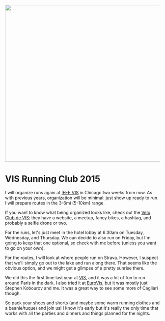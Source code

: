 <p align="center"><img src="https://media.eagereyes.org/wp-content/uploads/2015/10/running-teaser.jpg" alt="" width="825" height="510" /></p>

# VIS Running Club 2015

I will organize runs again at <a href="http://ieeevis.org">IEEE VIS</a> in Chicago two weeks from now. As with previous years, organization will be minimal: just show up ready to run. I will prepare routes in the 3-6mi (5-10km) range.

If you want to know what being organized looks like, check out the <a href="http://www.gicentre.net/velo-club-de-vis/">Velo Club de VIS:</a> they have a website, a meetup, fancy bikes, a hashtag, and probably a selfie drone or two.

For the runs, let's just meet in the hotel lobby at 6:30am on Tuesday, Wednesday, and Thursday. We can decide to also run on Friday, but I'm going to keep that one optional, so check with me before (unless you want to go on your own).

For the routes, I will look at where people run on Strava. However, I suspect that we'll simply go out to the lake and run along there. That seems like the obvious option, and we might get a glimpse of a pretty sunrise there.

We did this the first time last year at <a href="/blog/2014/vis-2014-monday">VIS</a>, and it was a lot of fun to run around Paris in the dark. I also tried it at <a href="/blog/2015/report-eurovis-2015">EuroVis</a>, but it was mostly just Stephen Kobourov and me. It was a great way to see some more of Cagliari though.

So pack your shoes and shorts (and maybe some warm running clothes and a beanie/tuque) and join us! I know it's early but it's really the only time that works with all the parties and dinners and things planned for the nights.
